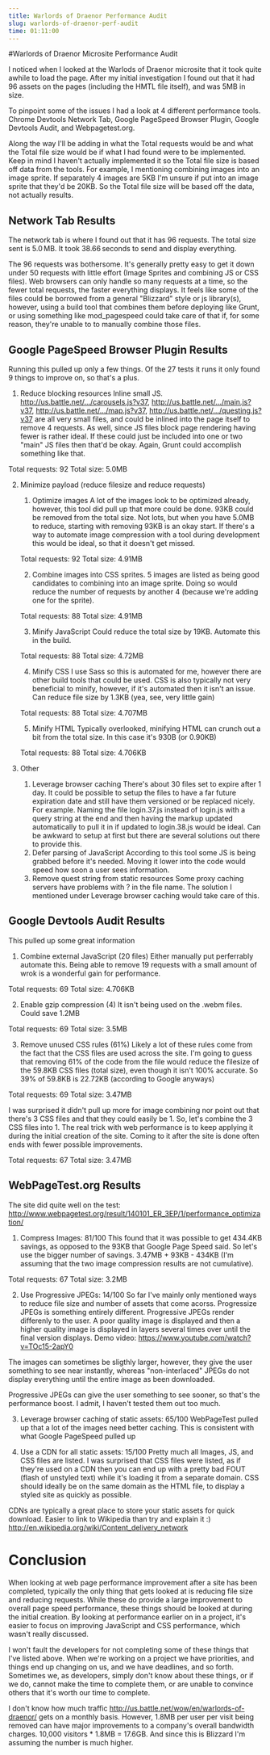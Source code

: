 ```yaml
---
title: Warlords of Draenor Performance Audit
slug: warlords-of-draenor-perf-audit
time: 01:11:00
---
```


#Warlords of Draenor Microsite Performance Audit

I noticed when I looked at the Warlods of Draenor microsite that it took quite awhile to load the page. After my initial investigation I found out that it had 96 assets on the pages (including the HMTL file itself), and was 5MB in size.

To pinpoint some of the issues I had a look at 4 different performance tools. Chrome Devtools Network Tab, Google PageSpeed Browser Plugin, Google Devtools Audit, and Webpagetest.org.

Along the way I'll be adding in what the Total requests would be and what the Total file size would be if what I had found were to be implemented. Keep in mind I haven't actually implemented it so the Total file size is based off data from the tools. For example, I mentioning combining images into an image sprite. If separately 4 images are 5KB I'm unsure if put into an image sprite that they'd be 20KB. So the Total file size will be based off the data, not actually results.

## Network Tab Results
The network tab is where I found out that it has 96 requests. The total size sent is 5.0 MB. It took 38.66 seconds to send and display everything.

The 96 requests was bothersome. It's generally pretty easy to get it down under 50 requests with little effort (Image Sprites and combining JS or CSS files). Web browsers can only handle so many requests at a time, so the fewer total requests, the faster everything displays. It feels like some of the files could be borrowed from a general "Blizzard" style or js library(s), however, using a build tool that combines them before deploying like Grunt, or using something like mod_pagespeed could take care of that if, for some reason, they're unable to to manually combine those files.

## Google PageSpeed Browser Plugin Results
Running this pulled up only a few things. Of the 27 tests it runs it only found 9 things to improve on, so that's a plus.

1. Reduce blocking resources
Inline small JS.
http://us.battle.net/.../carousels.js?v37, http://us.battle.net/.../main.js?v37, http://us.battle.net/.../map.js?v37, http://us.battle.net/.../questing.js?v37 are all very small files, and could be inlined into the page itself to remove 4 requests. As well, since JS files block page rendering having fewer is rather ideal. If these could just be included into one or two "main" JS files then that'd be okay. Again, Grunt could accomplish something like that.

Total requests: 92
Total size: 5.0MB

2. Minimize payload (reduce filesize and reduce requests)
	1. Optimize images
	A lot of the images look to be optimized already, however, this tool did pull up that more could be done. 93KB could be removed from the total size. Not lots, but when you have 5.0MB to reduce, starting with removing 93KB is an okay start. If there's a way to automate image compression with a tool during development this would be ideal, so that it doesn't get missed.

	Total requests: 92
	Total size: 4.91MB

	2. Combine images into CSS sprites.
	5 images are listed as being good candidates to combining into an image sprite. Doing so would reduce the number of requests by another 4 (because we're adding one for the sprite).

	Total requests: 88
	Total size: 4.91MB

	3. Minify JavaScript
	Could reduce the total size by 19KB. Automate this in the build.

	Total requests: 88
	Total size: 4.72MB

	4. Minify CSS
	I use Sass so this is automated for me, however there are other build tools that could be used. CSS is also typically not very beneficial to minify, however, if it's automated then it isn't an issue. Can reduce file size by 1.3KB (yea, see, very little gain)

	Total requests: 88
	Total size: 4.707MB

	5. Minify HTML
	Typically overlooked, minifying HTML can crunch out a bit from the total size. In this case it's 930B (or 0.90KB)

	Total requests: 88
	Total size: 4.706KB

3. Other
	1. Leverage browser caching
	There's about 30 files set to expire after 1 day. It could be possible to setup the files to have a far future expiration date and still have them versioned or be replaced nicely. For example. Naming the file login.37.js instead of login.js with a query string at the end and then having the markup updated automatically to pull it in if updated to login.38.js would be ideal. Can be awkward to setup at first but there are several solutions out there to provide this.
	2. Defer parsing of JavaScript
	According to this tool some JS is being grabbed before it's needed. Moving it lower into the code would speed how soon a user sees information.
	3. Remove quest string from static resources
	Some proxy caching servers have problems with ? in the file name. The solution I mentioned under Leverage browser caching would take care of this.

## Google Devtools Audit Results
This pulled up some great information

1. Combine external JavaScript (20 files)
Either manually put perferrably automate this. Being able to remove 19 requests with a small amount of wrok is a wonderful gain for performance.

Total requests: 69
Total size: 4.706KB

2. Enable gzip compression (4)
It isn't being used on the .webm files. Could save 1.2MB

Total requests: 69
Total size: 3.5MB

3. Remove unused CSS rules (61%)
Likely a lot of these rules come from the fact that the CSS files are used across the site. I'm going to guess that removing 61% of the code from the file would reduce the filesize of the 59.8KB CSS files (total size), even though it isn't 100% accurate. So 39% of 59.8KB is 22.72KB (according to Google anyways)

Total requests: 69
Total size: 3.47MB

I was surprised it didn't pull up more for image combining nor point out that there's 3 CSS files and that they could easily be 1. So, let's combine the 3 CSS files into 1. The real trick with web performance is to keep applying it during the initial creation of the site. Coming to it after the site is done often ends with fewer possible improvements.

Total requests: 67
Total size: 3.47MB

## WebPageTest.org Results
The site did quite well on the test: http://www.webpagetest.org/result/140101_ER_3EP/1/performance_optimization/

1. Compress Images: 81/100
This found that it was possible to get 434.4KB savings, as opposed to the 93KB that Google Page Speed said. So let's use the bigger number of savings. 3.47MB + 93KB - 434KB (I'm assuming that the two image compression results are not cumulative).

Total requests: 67
Total size: 3.2MB

2. Use Progressive JPEGs: 14/100
So far I've mainly only mentioned ways to reduce file size and number of assets that come acorss. Progressize JPEGs is something entirely different. Progressive JPEGs render differenly to the user. A poor quality image is displayed and then a higher quality image is displayed in layers several times over until the final version displays. Demo video: https://www.youtube.com/watch?v=TOc15-2apY0

The images can sometimes be sligthly larger, however, they give the user something to see near instantly, whereas "non-interlaced" JPEGs do not display everything until the entire image as been downloaded.

Progressive JPEGs can give the user something to see sooner, so that's the performance boost. I admit, I haven't tested them out too much.

3. Leverage browser caching of static assets: 65/100
WebPageTest pulled up that a lot of the images need better caching. This is consistent with what Google PageSpeed pulled up

4. Use a CDN for all static assets: 15/100
Pretty much all Images, JS, and CSS files are listed. I was surprised that CSS files were listed, as if they're used on a CDN then you can end up with a pretty bad FOUT (flash of unstyled text) while it's loading it from a separate domain. CSS should ideally be on the same domain as the HTML file, to display a styled site as quickly as possible.

CDNs are typically a great place to store your static assets for quick download. Easier to link to Wikipedia than try and explain it :) http://en.wikipedia.org/wiki/Content_delivery_network

# Conclusion
When looking at web page performance improvement after a site has been completed, typically the only thing that gets looked at is reducing file size and reducing requests. While these do provide a large improvement to overall page speed performance, these things should be looked at during the initial creation. By looking at performance earlier on in a project, it's easier to focus on improving JavaScript and CSS performance, which wasn't really discussed.

I won't fault the developers for not completing some of these things that I've listed above. When we're working on a project we have priorities, and things end up changing on us, and we have deadlines, and so forth. Sometimes we, as developers, simply don't know about these things, or if we do, cannot make the time to complete them, or are unable to convince others that it's worth our time to complete.

I don't know how much traffic http://us.battle.net/wow/en/warlords-of-draenor/ gets on a monthly basis. However, 1.8MB per user per visit being removed can have major improvements to a company's overall bandwidth charges. 10,000 visitors * 1.8MB = 17.6GB. And since this is Blizzard I'm assuming the number is much higher.
